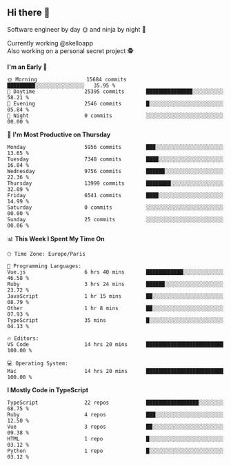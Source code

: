 ## Hi there 👋

Software engineer by day 🌞 and ninja by night 🌝

Currently working @skelloapp <br>
Also working on a personal secret project 🕵️

<!--START_SECTION:waka-->
**I'm an Early 🐤** 

```text
🌞 Morning                15684 commits       █████████░░░░░░░░░░░░░░░░   35.95 % 
🌆 Daytime                25395 commits       ███████████████░░░░░░░░░░   58.21 % 
🌃 Evening                2546 commits        █░░░░░░░░░░░░░░░░░░░░░░░░   05.84 % 
🌙 Night                  0 commits           ░░░░░░░░░░░░░░░░░░░░░░░░░   00.00 % 
```
📅 **I'm Most Productive on Thursday** 

```text
Monday                   5956 commits        ███░░░░░░░░░░░░░░░░░░░░░░   13.65 % 
Tuesday                  7348 commits        ████░░░░░░░░░░░░░░░░░░░░░   16.84 % 
Wednesday                9756 commits        ██████░░░░░░░░░░░░░░░░░░░   22.36 % 
Thursday                 13999 commits       ████████░░░░░░░░░░░░░░░░░   32.09 % 
Friday                   6541 commits        ████░░░░░░░░░░░░░░░░░░░░░   14.99 % 
Saturday                 0 commits           ░░░░░░░░░░░░░░░░░░░░░░░░░   00.00 % 
Sunday                   25 commits          ░░░░░░░░░░░░░░░░░░░░░░░░░   00.06 % 
```


📊 **This Week I Spent My Time On** 

```text
🕑︎ Time Zone: Europe/Paris

💬 Programming Languages: 
Vue.js                   6 hrs 40 mins       ████████████░░░░░░░░░░░░░   46.58 % 
Ruby                     3 hrs 24 mins       ██████░░░░░░░░░░░░░░░░░░░   23.72 % 
JavaScript               1 hr 15 mins        ██░░░░░░░░░░░░░░░░░░░░░░░   08.79 % 
Other                    1 hr 8 mins         ██░░░░░░░░░░░░░░░░░░░░░░░   07.93 % 
TypeScript               35 mins             █░░░░░░░░░░░░░░░░░░░░░░░░   04.13 % 

🔥 Editors: 
VS Code                  14 hrs 20 mins      █████████████████████████   100.00 % 

💻 Operating System: 
Mac                      14 hrs 20 mins      █████████████████████████   100.00 % 
```

**I Mostly Code in TypeScript** 

```text
TypeScript               22 repos            █████████████████░░░░░░░░   68.75 % 
Ruby                     4 repos             ███░░░░░░░░░░░░░░░░░░░░░░   12.50 % 
Vue                      3 repos             ██░░░░░░░░░░░░░░░░░░░░░░░   09.38 % 
HTML                     1 repo              █░░░░░░░░░░░░░░░░░░░░░░░░   03.12 % 
Python                   1 repo              █░░░░░░░░░░░░░░░░░░░░░░░░   03.12 % 
```




<!--END_SECTION:waka-->

<!--
**antoinelncl/antoinelncl** is a ✨ _special_ ✨ repository because its `README.md` (this file) appears on your GitHub profile.

Here are some ideas to get you started:

- 🔭 I’m currently working on ...
- 🌱 I’m currently learning ...
- 👯 I’m looking to collaborate on ...
- 🤔 I’m looking for help with ...
- 💬 Ask me about ...
- 📫 How to reach me: ...
- 😄 Pronouns: ...
- ⚡ Fun fact: ...
-->
